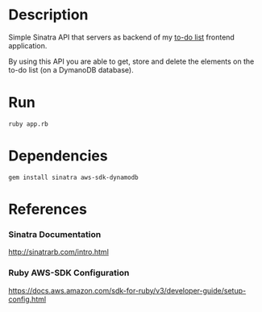 # Description

Simple Sinatra API that servers as backend of my [to-do list](https://github.com/matipacheco/to-do-list) frontend application.

By using this API you are able to get, store and delete the elements on the to-do list (on a DymanoDB database).

# Run

`ruby app.rb`

# Dependencies

`gem install sinatra aws-sdk-dynamodb`

# References

### Sinatra Documentation

http://sinatrarb.com/intro.html

### Ruby AWS-SDK Configuration

https://docs.aws.amazon.com/sdk-for-ruby/v3/developer-guide/setup-config.html